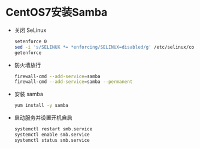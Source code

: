# CentOS7安装Samba

*   关闭 SeLinux

    ```bash
    setenforce 0
    sed -i 's/SELINUX *= *enforcing/SELINUX=disabled/g' /etc/selinux/config
    getenforce
    ```
*   防火墙放行

    ```bash
    firewall-cmd --add-service=samba
    firewall-cmd --add-service=samba --permanent
    ```
*   安装 samba

    ```bash
    yum install -y samba
    ```
*   启动服务并设置开机自启

    ```bash
    systemctl restart smb.service
    systemctl enable smb.service
    systemctl status smb.service
    ```





